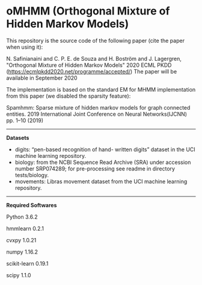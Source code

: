 # oMHMM (Orthogonal Mixture of Hidden Markov Models) #

This repository is the source code of the following paper (cite the paper when using it):

N. Safinianaini and C. P. E. de Souza and H. Boström and J. Lagergren, 
"Orthogonal Mixture of Hidden Markov Models" 2020 ECML PKDD 
(https://ecmlpkdd2020.net/programme/accepted/) The paper will be available in September 2020

The implementation is based on the standard EM for MHMM implementation from this paper (we disabled the sparsity feature):

Spamhmm: Sparse mixture of hidden markov models for graph connected entities.
2019 International Joint Conference on Neural Networks(IJCNN)
pp. 1–10 (2019)

------------------------------------------------------------------------------------------------------------------------------

**Datasets**
- digits: “pen-based recognition of hand- written digits” dataset in the UCI machine learning repository.
- biology: from the NCBI Sequence Read Archive (SRA) under accession number SRP074289; for pre-processing see readme in directory tests/biology. 
- movements: Libras movement dataset from the UCI machine learning repository. 

------------------------------------------------------------------------------------------------------------------------------

**Required Softwares** 

Python 3.6.2

hmmlearn 0.2.1

cvxpy 1.0.21

numpy 1.16.2

scikit-learn 0.19.1

scipy 1.1.0
